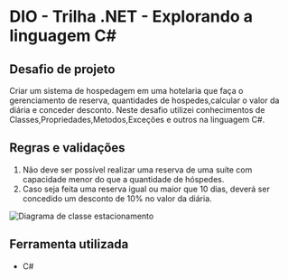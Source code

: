 # DIO - Trilha .NET - Explorando a linguagem C#

## Desafio de projeto
Criar um sistema de hospedagem em uma hotelaria que faça o gerenciamento de reserva, quantidades de hospedes,calcular o valor da diária e conceder desconto. Neste desafio utilizei conhecimentos de Classes,Propriedades,Metodos,Exceções e outros na linguagem C#.  

## Regras e validações
1. Não deve ser possível realizar uma reserva de uma suíte com capacidade menor do que a quantidade de hóspedes.
2. Caso seja feita uma reserva igual ou maior que 10 dias, deverá ser concedido um desconto de 10% no valor da diária.


![Diagrama de classe estacionamento](diagrama_classe_hotel.png)

## Ferramenta utilizada 
- C# 
